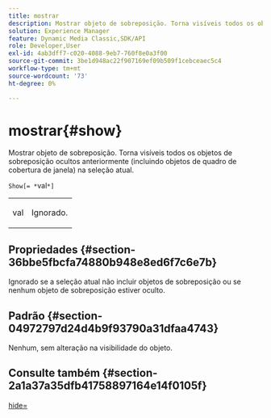 ```yaml
---
title: mostrar
description: Mostrar objeto de sobreposição. Torna visíveis todos os objetos de sobreposição ocultos anteriormente (incluindo objetos de quadro de cobertura de janela) na seleção atual.
solution: Experience Manager
feature: Dynamic Media Classic,SDK/API
role: Developer,User
exl-id: 4ab3dff7-c020-4088-9eb7-760f8e0a3f00
source-git-commit: 3be1d948ac22f907169ef09b509f1cebceaec5c4
workflow-type: tm+mt
source-wordcount: '73'
ht-degree: 0%

---
```


# mostrar{#show}

Mostrar objeto de sobreposição. Torna visíveis todos os objetos de sobreposição ocultos anteriormente (incluindo objetos de quadro de cobertura de janela) na seleção atual.

`Show[= *`val`*]`

<table id="simpletable_88D25B9C8E0A47EF90C8ABEBDE777183"> 
 <tr class="strow"> 
  <td class="stentry"> <p><span class="varname"> val</span> </p> </td> 
  <td class="stentry"> <p>Ignorado. </p></td> 
 </tr> 
</table>

## Propriedades {#section-36bbe5fbcfa74880b948e8ed6f7c6e7b}

Ignorado se a seleção atual não incluir objetos de sobreposição ou se nenhum objeto de sobreposição estiver oculto.

## Padrão {#section-04972797d24d4b9f93790a31dfaa4743}

Nenhum, sem alteração na visibilidade do objeto.

## Consulte também {#section-2a1a37a35dfb41758897164e14f0105f}

[hide=](../../../../../ir-api/http-protocol/image-rendering-api-ref/c-ir-http-protocol-ref/c-ir-http-protocol-command-reference/r-ir-hide.md#reference-681b9782f90a45b18ed50292ab2c096c)
